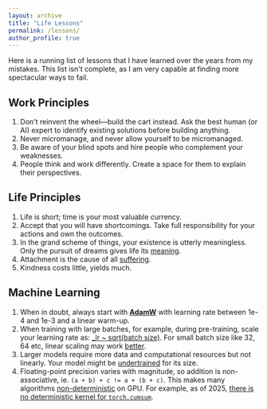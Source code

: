 ```yaml
---
layout: archive
title: "Life Lessons"
permalink: /lessons/
author_profile: true
---
```


Here is a running list of lessons that I have learned over the years from my mistakes. This list isn't complete, as I am very capable at finding more spectacular ways to fail.

## Work Principles

1. Don't reinvent the wheel—build the cart instead. Ask the best human (or AI) expert to identify existing solutions before building anything.
2. Never micromanage, and never allow yourself to be micromanaged.
3. Be aware of your blind spots and hire people who complement your weaknesses.
4. People think and work differently. Create a space for them to explain their perspectives.

## Life Principles

1. Life is short; time is your most valuable currency.
2. Accept that you will have shortcomings. Take full responsibility for your actions and own the outcomes.
3. In the grand scheme of things, your existence is utterly meaningless. Only the pursuit of dreams gives life its [meaning](https://en.wikipedia.org/wiki/Existentialism). 
4. Attachment is the cause of all [suffering](https://en.wikipedia.org/wiki/Four_Noble_Truths).
5. Kindness costs little, yields much.

## Machine Learning
1. When in doubt, always start with **[AdamW](https://docs.pytorch.org/docs/stable/generated/torch.optim.AdamW.html)** with learning rate between 1e-4 and 1e-3 and a linear warm-up. 
2. When training with large batches, for example, during pre-training, scale your learning rate as: [_lr ~ sqrt(batch size)](https://arxiv.org/pdf/1705.08741). For small batch size like 32, 64 etc, linear scaling may work [better](https://arxiv.org/pdf/1404.5997). 
3. Larger models require more data and computational resources but not linearly. Your model might be [undertrained](https://arxiv.org/pdf/2001.08361) for its size.
4. Floating-point precision varies with magnitude, so addition is non-associative, ie. `(a + b) + c != a + (b + c)`. This makes many algorithms [non-deterministic](https://thinkingmachines.ai/blog/defeating-nondeterminism-in-llm-inference/) on GPU. For example, as of 2025, [there is no deterministic kernel for `torch.cumsum`](https://github.com/pytorch/pytorch/issues/89492).
